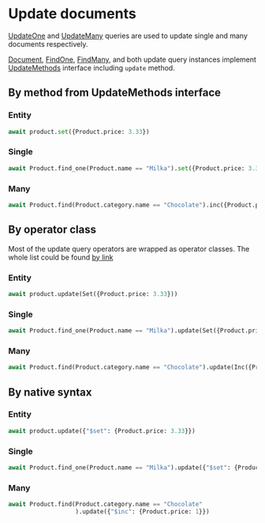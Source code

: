 # Update documents

[UpdateOne](/api/queries/#updateone) and [UpdateMany](/api/queries/#updatemany) queries are used to update single and many documents respectively.

[Document](/api/document/), [FindOne](/api/queries/#findone), [FindMany](/api/queries/#findmany), and both update query instances implement [UpdateMethods](/api/interfaces/#updatemethods) interface including `update` method.  

## By method from UpdateMethods interface

### Entity
```python
await product.set({Product.price: 3.33})
```

### Single
```python
await Product.find_one(Product.name == "Milka").set({Product.price: 3.33})
```

### Many
```python
await Product.find(Product.category.name == "Chocolate").inc({Product.price: 1})
```

## By operator class

Most of the update query operators are wrapped as operator classes. The whole list could be found [by link](/api/operators/update/)

### Entity
```python
await product.update(Set({Product.price: 3.33}))
```

### Single
```python
await Product.find_one(Product.name == "Milka").update(Set({Product.price: 3.33}))
```

### Many
```python
await Product.find(Product.category.name == "Chocolate").update(Inc({Product.price: 1}))
```

## By native syntax

### Entity
```python
await product.update({"$set": {Product.price: 3.33}})
```

### Single
```python
await Product.find_one(Product.name == "Milka").update({"$set": {Product.price: 3.33}})
```

### Many
```python
await Product.find(Product.category.name == "Chocolate"
                   ).update({"$inc": {Product.price: 1}})
```